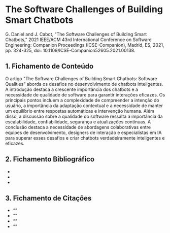 # The Software Challenges of Building Smart  Chatbots

G. Daniel and J. Cabot, "The Software Challenges of Building Smart Chatbots," 2021 IEEE/ACM 43rd International Conference on Software Engineering: Companion Proceedings (ICSE-Companion), Madrid, ES, 2021, pp. 324-325, doi: 10.1109/ICSE-Companion52605.2021.00138.

## 1. Fichamento de Conteúdo

O artigo "The Software Challenges of Building Smart Chatbots: Software Qualities" aborda os desafios no desenvolvimento de chatbots inteligentes. A introdução destaca a crescente importância dos chatbots e a necessidade de qualidade de software para garantir interações eficazes. Os principais pontos incluem a complexidade de compreender a intenção do usuário, a importância da adaptação contextual e a necessidade de manter um equilíbrio entre respostas automáticas e intervenção humana. Além disso, a discussão sobre a qualidade do software ressalta a importância da escalabilidade, confiabilidade, segurança e atualizações contínuas. A conclusão destaca a necessidade de abordagens colaborativas entre equipes de desenvolvimento, designers de interação e especialistas em IA para superar esses desafios e criar chatbots verdadeiramente inteligentes e eficazes.

## 2. Fichamento Bibliográfico 

* 
* 
* 
## 3. Fichamento de Citações 

* _""_
* _""_
* _""_
* _""_
